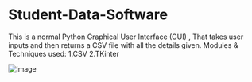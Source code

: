 # Student-Data-Software
This is a normal Python Graphical User Interface (GUI) , That takes user inputs and then returns a CSV file with all the details given. 
Modules & Techniques used:
1.CSV
2.TKinter

![image](https://github.com/user-attachments/assets/744fa653-2efc-4bb1-af40-5634c71959b3)
